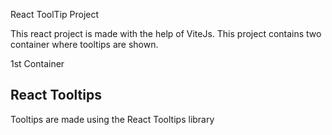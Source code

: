 React ToolTip Project

This react project is made with the help of ViteJs. This project contains two container where tooltips are shown.

1st Container

## React Tooltips
Tooltips are made using the React Tooltips library 
 
